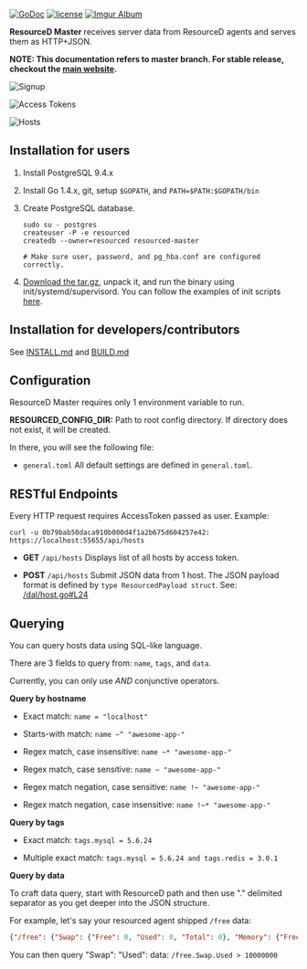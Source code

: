 [![GoDoc](https://godoc.org/github.com/resourced/resourced-master?status.svg)](http://godoc.org/github.com/resourced/resourced-master)
[![license](http://img.shields.io/badge/license-MIT-red.svg?style=flat)](LICENSE.md)
[![Imgur Album](https://img.shields.io/badge/images-imgur-blue.svg?style=flat)](http://imgur.com/a/MKyFr#0)


**ResourceD Master** receives server data from ResourceD agents and serves them as HTTP+JSON.

**NOTE: This documentation refers to master branch. For stable release, checkout the [main website](http://resourced.io/).**


![Signup](http://i.imgur.com/UcNmeTF.png)

![Access Tokens](http://i.imgur.com/3H9ONza.png)

![Hosts](http://i.imgur.com/aTEOlA3.png)


## Installation for users

1. Install PostgreSQL 9.4.x

2. Install Go 1.4.x, git, setup `$GOPATH`, and `PATH=$PATH:$GOPATH/bin`

3. Create PostgreSQL database.
    ```
    sudo su - postgres
    createuser -P -e resourced
    createdb --owner=resourced resourced-master

    # Make sure user, password, and pg_hba.conf are configured correctly.
    ```

4. [Download the tar.gz](https://github.com/resourced/resourced-master/releases), unpack it, and run the binary using init/systemd/supervisord. You can follow the examples of init scripts [here](https://github.com/resourced/resourced-master/tree/master/scripts/init).


## Installation for developers/contributors

See [INSTALL.md](docs/contributors/INSTALL.md) and [BUILD.md](docs/contributors/BUILD.md)


## Configuration

ResourceD Master requires only 1 environment variable to run.

**RESOURCED_CONFIG_DIR:** Path to root config directory. If directory does not exist, it will be created.

In there, you will see the following file:

* `general.toml` All default settings are defined in `general.toml`.


## RESTful Endpoints

Every HTTP request requires AccessToken passed as user. Example:
```
curl -u 0b79bab50daca910b000d4f1a2b675d604257e42: https://localhost:55655/api/hosts
```

* **GET** `/api/hosts` Displays list of all hosts by access token.

* **POST** `/api/hosts` Submit JSON data from 1 host. The JSON payload format is defined by `type ResourcedPayload struct`. See: [/dal/host.go#L24](https://github.com/resourced/resourced-master/blob/master/dal/host.go#L24)


## Querying

You can query hosts data using SQL-like language.

There are 3 fields to query from: `name`, `tags`, and `data`.

Currently, you can only use *AND* conjunctive operators.


**Query by hostname**

* Exact match: `name = "localhost"`

* Starts-with match: `name ~^ "awesome-app-"`

* Regex match, case insensitive: `name ~* "awesome-app-"`

* Regex match, case sensitive: `name ~ "awesome-app-"`

* Regex match negation, case sensitive: `name !~ "awesome-app-"`

* Regex match negation, case insensitive: `name !~* "awesome-app-"`


**Query by tags**

* Exact match: `tags.mysql = 5.6.24`

* Multiple exact match: `tags.mysql = 5.6.24 and tags.redis = 3.0.1`


**Query by data**

To craft data query, start with ResourceD path and then use "." delimited separator as you get deeper into the JSON structure.

For example, let's say your resourced agent shipped `/free` data:
```json
{"/free": {"Swap": {"Free": 0, "Used": 0, "Total": 0}, "Memory": {"Free": 1346609152, "Used": 7243325440, "Total": 8589934592, "ActualFree": 3666075648, "ActualUsed": 4923858944}}}
```

You can then query "Swap": "Used": data: `/free.Swap.Used > 10000000`
